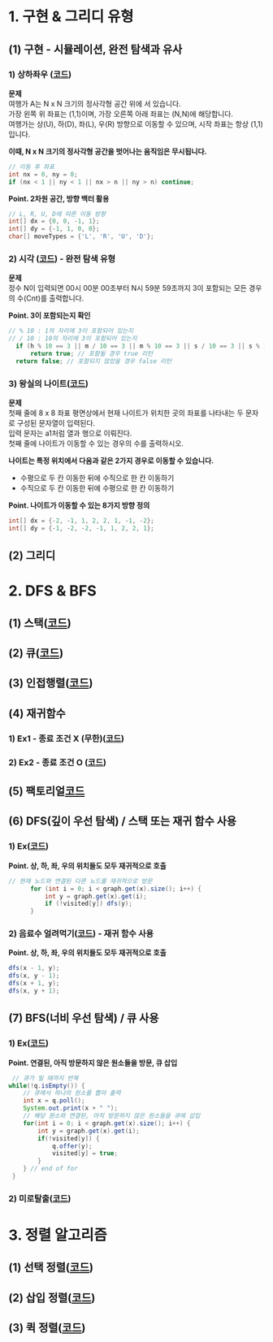 # 1. 구현 & 그리디 유형
## (1) 구현 - 시뮬레이션, 완전 탐색과 유사
  ### 1) 상하좌우 ([코드](https://github.com/BYUNSUJUNG/2020.10.20_DongbinNa_Algorithm_JAVA/blob/master/src/Step02_Implementaion/UpDownLeftRight.java))
  **문제**  
  여행가 A는 N x N 크기의 정사각형 공간 위에 서 있습니다.  
  가장 왼쪽 위 좌표는 (1,1)이며, 가장 오른쪽 아래 좌표는 (N,N)에 해당합니다.  
  여행가는 상(U), 하(D), 좌(L), 우(R) 방향으로 이동할 수 있으며, 시작 좌표는 항상 (1,1)입니다. 
  
  **이때, N x N 크기의 정사각형 공간을 벗어나는 움직임은 무시됩니다.**
  ```java
  // 이동 후 좌표 
  int nx = 0, ny = 0;
  if (nx < 1 || ny < 1 || nx > n || ny > n) continue;
  ```
  **Point. 2차원 공간, 방향 백터 활용**
  ```java
  // L, R, U, D에 따른 이동 방향 
  int[] dx = {0, 0, -1, 1};
  int[] dy = {-1, 1, 0, 0};
  char[] moveTypes = {'L', 'R', 'U', 'D'};
  ```

  ### 2) 시각 ([코드](https://github.com/BYUNSUJUNG/2020.10.20_DongbinNa_Algorithm_JAVA/blob/master/src/Step02_Implementaion/Time.java)) - 완전 탐색 유형
  **문제**  
  정수 N이 입력되면 00시 00분 00초부터 N시 59분 59초까지 3이 포함되는 모든 경우의 수(Cnt)를 출력합니다.  
  
  **Point. 3이 포함되는지 확인**
  ```java
  // % 10 : 1의 자리에 3이 포함되어 있는지
  // / 10 : 10의 자리에 3이 포함되어 있는지
    if (h % 10 == 3 || m / 10 == 3 || m % 10 == 3 || s / 10 == 3 || s % 10 == 3)
        return true; // 포함될 경우 true 리턴
    return false; // 포함되지 않았을 경우 false 리턴
  ```
  
  ### 3) 왕실의 나이트([코드](https://github.com/BYUNSUJUNG/2020.10.20_DongbinNa_Algorithm_JAVA/blob/master/src/Step02_Implementaion/RoyalHousehold.java))
  **문제**    
  첫째 줄에 8 x 8 좌표 평면상에서 현재 나이트가 위치한 곳의 좌표를 나타내는 두 문자로 구성된 문자열이 입력된다.  
  입력 문자는 a1처럼 열과 행으로 이뤄진다.  
  첫째 줄에 나이트가 이동할 수 있는 경우의 수를 출력하시오.   
  
  **나이트는 특정 위치에서 다음과 같은 2가지 경우로 이동할 수 있습니다.**
  * 수평으로 두 칸 이동한 뒤에 수직으로 한 칸 이동하기
  * 수직으로 두 칸 이동한 뒤에 수평으로 한 칸 이동하기
  
  **Point. 나이트가 이동할 수 있는 8가지 방향 정의**
  ```java
  int[] dx = {-2, -1, 1, 2, 2, 1, -1, -2};
  int[] dy = {-1, -2, -2, -1, 1, 2, 2, 1};
  ```
## (2) 그리디
# 2. DFS & BFS
## (1) 스택([코드](https://github.com/BYUNSUJUNG/2020.10.20_DongbinNa_Algorithm_JAVA/blob/master/src/Step03/StackEx.java))
## (2) 큐([코드](https://github.com/BYUNSUJUNG/2020.10.20_DongbinNa_Algorithm_JAVA/blob/master/src/Step03/QueueEx.java))
## (3) 인접행렬([코드](https://github.com/BYUNSUJUNG/2020.10.20_DongbinNa_Algorithm_JAVA/blob/master/src/Step03/AdjacencyMatrixEx.java))
## (4) 재귀함수
  ### 1) Ex1 - 종료 조건 X (무한)([코드](https://github.com/BYUNSUJUNG/2020.10.20_DongbinNa_Algorithm_JAVA/blob/master/src/Step03/RecursiveFunctionEx1.java))
  ### 2) Ex2 - 종료 조건 O ([코드](https://github.com/BYUNSUJUNG/2020.10.20_DongbinNa_Algorithm_JAVA/blob/master/src/Step03/RecursiveFunctionEx2.java))
## (5) 팩토리얼[코드](https://github.com/BYUNSUJUNG/2020.10.20_DongbinNa_Algorithm_JAVA/blob/master/src/Step03/FactorialEx.java)
## (6) DFS(깊이 우선 탐색) / 스택 또는 재귀 함수 사용
  ### 1) Ex([코드](https://github.com/BYUNSUJUNG/2020.10.20_DongbinNa_Algorithm_JAVA/blob/master/src/Step03/DFS_Ex.java))
  
  **Point. 상, 하, 좌, 우의 위치들도 모두 재귀적으로 호출**
  ```java
  // 현재 노드와 연결된 다른 노드를 재귀적으로 방문
        for (int i = 0; i < graph.get(x).size(); i++) {
            int y = graph.get(x).get(i);
            if (!visited[y]) dfs(y);
        }
  ```
   
  ### 2) 음료수 얼려먹기([코드](https://github.com/BYUNSUJUNG/2020.10.20_DongbinNa_Algorithm_JAVA/blob/master/src/Step03/DFS_Drink.java)) - 재귀 함수 사용
  
  **Point. 상, 하, 좌, 우의 위치들도 모두 재귀적으로 호출**
  ```java
  dfs(x - 1, y);
  dfs(x, y - 1);
  dfs(x + 1, y);
  dfs(x, y + 1);
  ```
  
## (7) BFS(너비 우선 탐색) / 큐 사용
  ### 1) Ex([코드](https://github.com/BYUNSUJUNG/2020.10.20_DongbinNa_Algorithm_JAVA/blob/master/src/Step03/BFS_Ex.java))
  
  **Point. 연결된, 아직 방문하지 않은 원소들을 방문, 큐 삽입**
  ```java
   // 큐가 빌 때까지 반복
  while(!q.isEmpty()) {
      // 큐에서 하나의 원소를 뽑아 출력
      int x = q.poll();
      System.out.print(x + " ");
      // 해당 원소와 연결된, 아직 방문하지 않은 원소들을 큐에 삽입
      for(int i = 0; i < graph.get(x).size(); i++) {
          int y = graph.get(x).get(i);
          if(!visited[y]) {
              q.offer(y);
              visited[y] = true;
          }
      } // end of for
   }
   ```
  
  ### 2) 미로탈출([코드](https://github.com/BYUNSUJUNG/2020.10.20_DongbinNa_Algorithm_JAVA/blob/master/src/Step03/BFS_EscapeTheMaze.java))
# 3. 정렬 알고리즘
## (1) 선택 정렬([코드](https://github.com/BYUNSUJUNG/2020.10.20_DongbinNa_Algorithm_JAVA/blob/master/src/Step04/SelectionSort.java))
## (2) 삽입 정렬([코드](https://github.com/BYUNSUJUNG/2020.10.20_DongbinNa_Algorithm_JAVA/blob/master/src/Step04/InsertSort.java))
## (3) 퀵 정렬([코드](https://github.com/BYUNSUJUNG/2020.10.20_DongbinNa_Algorithm_JAVA/blob/master/src/Step04/QuickSort.java))

